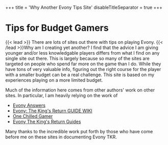 +++
title = 'Why Another Evony Tips Site'
disableTitleSeparator = true
+++

# Tips for Budget Gamers

{{< lead >}}
There are lots of sites out there with tips on playing Evony.  {{< /lead >}}Why
am I creating yet another?  I find that the advice I am giving younger and/or
less knowledgable players differs from what I find on any single site out
there.  This is largely because so many of the sites are targeted on people who
spend far more on the game than I do.  While they have tons of very valuable
info, figuring out the right course for the player with a smaller budget can be
a real challenge.  This site is based on my experiences playing on a more
limited budget.

Much of the information here comes from other authors' work on other sites.  In particular, I am heavily relying on the work of 
* [Evony Answers](https://www.evonyanswers.com/)
* [Evony: The King's Return GUIDE WIKI](https://evonyguidewiki.com/)
* [One Chilled Gamer](https://onechilledgamer.com/)
* [Evony The King's Return Guides](https://www.evonytkrguide.com/)

Many thanks to the incredible work put forth by those who have come before me on these sites in documenting Evony TKR. 

